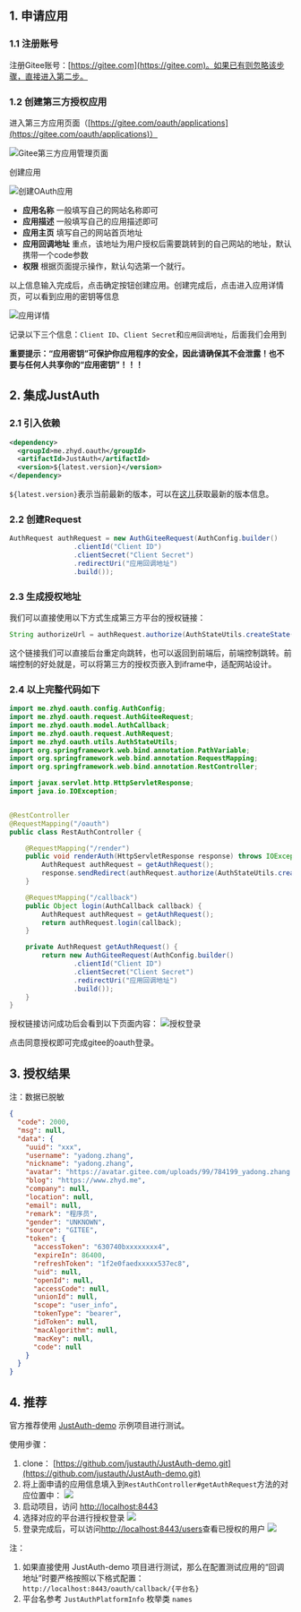 ## 1. 申请应用

### 1.1 注册账号

注册Gitee账号：[https://gitee.com](https://gitee.com)。如果已有则忽略该步骤，直接进入第二步。

### 1.2 创建第三方授权应用

进入第三方应用页面（[https://gitee.com/oauth/applications](https://gitee.com/oauth/applications)）

![Gitee第三方应用管理页面](../_media/oauth/gitee_02.png)

创建应用

![创建OAuth应用](../_media/oauth/gitee_03.png)

- **应用名称** 一般填写自己的网站名称即可
- **应用描述** 一般填写自己的应用描述即可
- **应用主页** 填写自己的网站首页地址
- **应用回调地址** 重点，该地址为用户授权后需要跳转到的自己网站的地址，默认携带一个code参数
- **权限** 根据页面提示操作，默认勾选第一个就行。

以上信息输入完成后，点击确定按钮创建应用。创建完成后，点击进入应用详情页，可以看到应用的密钥等信息

![应用详情](../_media/oauth/gitee_04.png)

记录以下三个信息：`Client ID`、`Client Secret`和`应用回调地址`，后面我们会用到

**重要提示：“应用密钥”可保护你应用程序的安全，因此请确保其不会泄露！也不要与任何人共享你的“应用密钥”！！！**

## 2. 集成JustAuth

### 2.1 引入依赖

```xml
<dependency>
  <groupId>me.zhyd.oauth</groupId>
  <artifactId>JustAuth</artifactId>
  <version>${latest.version}</version>
</dependency>
```

`${latest.version}`表示当前最新的版本，可以在[这儿](https://github.com/justauth/JustAuth/releases)获取最新的版本信息。

### 2.2 创建Request

```java
AuthRequest authRequest = new AuthGiteeRequest(AuthConfig.builder()
                .clientId("Client ID")
                .clientSecret("Client Secret")
                .redirectUri("应用回调地址")
                .build());
```

### 2.3 生成授权地址

我们可以直接使用以下方式生成第三方平台的授权链接：
```java
String authorizeUrl = authRequest.authorize(AuthStateUtils.createState());
```
这个链接我们可以直接后台重定向跳转，也可以返回到前端后，前端控制跳转。前端控制的好处就是，可以将第三方的授权页嵌入到iframe中，适配网站设计。


### 2.4 以上完整代码如下

```java
import me.zhyd.oauth.config.AuthConfig;
import me.zhyd.oauth.request.AuthGiteeRequest;
import me.zhyd.oauth.model.AuthCallback;
import me.zhyd.oauth.request.AuthRequest;
import me.zhyd.oauth.utils.AuthStateUtils;
import org.springframework.web.bind.annotation.PathVariable;
import org.springframework.web.bind.annotation.RequestMapping;
import org.springframework.web.bind.annotation.RestController;

import javax.servlet.http.HttpServletResponse;
import java.io.IOException;


@RestController
@RequestMapping("/oauth")
public class RestAuthController {

    @RequestMapping("/render")
    public void renderAuth(HttpServletResponse response) throws IOException {
        AuthRequest authRequest = getAuthRequest();
        response.sendRedirect(authRequest.authorize(AuthStateUtils.createState()));
    }

    @RequestMapping("/callback")
    public Object login(AuthCallback callback) {
        AuthRequest authRequest = getAuthRequest();
        return authRequest.login(callback);
    }

    private AuthRequest getAuthRequest() {
        return new AuthGiteeRequest(AuthConfig.builder()
                .clientId("Client ID")
                .clientSecret("Client Secret")
                .redirectUri("应用回调地址")
                .build());
    }
}
```
授权链接访问成功后会看到以下页面内容：
![授权登录](../_media/oauth/gitee_01.png)

点击同意授权即可完成gitee的oauth登录。

## 3. 授权结果

注：数据已脱敏

```json
{
  "code": 2000,
  "msg": null,
  "data": {
    "uuid": "xxx",
    "username": "yadong.zhang",
    "nickname": "yadong.zhang",
    "avatar": "https://avatar.gitee.com/uploads/99/784199_yadong.zhang.png?1462325358",
    "blog": "https://www.zhyd.me",
    "company": null,
    "location": null,
    "email": null,
    "remark": "程序员",
    "gender": "UNKNOWN",
    "source": "GITEE",
    "token": {
      "accessToken": "630740bxxxxxxxx4",
      "expireIn": 86400,
      "refreshToken": "1f2e0faedxxxxx537ec8",
      "uid": null,
      "openId": null,
      "accessCode": null,
      "unionId": null,
      "scope": "user_info",
      "tokenType": "bearer",
      "idToken": null,
      "macAlgorithm": null,
      "macKey": null,
      "code": null
    }
  }
}
```


## 4. 推荐

官方推荐使用 [JustAuth-demo](https://github.com/justauth/JustAuth-demo) 示例项目进行测试。

使用步骤：
1. clone： [https://github.com/justauth/JustAuth-demo.git](https://github.com/justauth/JustAuth-demo.git)
2. 将上面申请的应用信息填入到`RestAuthController#getAuthRequest`方法的对应位置中：
![](doc/media/oauth/e1a40945.png)
3. 启动项目，访问 [http://localhost:8443](http://localhost:8443)
4. 选择对应的平台进行授权登录
![](doc/media/oauth/da2bc692.png)
5. 登录完成后，可以访问[http://localhost:8443/users](http://localhost:8443/users)查看已授权的用户
![](doc/media/oauth/dbe6bcae.png)

注：
1. 如果直接使用 JustAuth-demo 项目进行测试，那么在配置测试应用的“回调地址”时要严格按照以下格式配置：`http://localhost:8443/oauth/callback/{平台名}`
2. 平台名参考 `JustAuthPlatformInfo` 枚举类 `names`

